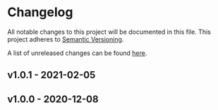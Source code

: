 # Changelog
All notable changes to this project will be documented in this file.
This project adheres to [Semantic Versioning](http://semver.org/spec/v2.0.0.html).

A list of unreleased changes can be found [here](https://github.com/SAP/ui5-task-adaptation/compare/v1.0.0...HEAD).

<a name="v1.0.1"></a>
## v1.0.1 - 2021-02-05

<a name="v1.0.0"></a>
## v1.0.0 - 2020-12-08


